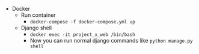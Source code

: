- Docker
    - Run container
        - `docker-compose -f docker-compose.yml up`
    - Django shell
        - `docker exec -it project_x_web /bin/bash`
        - Now you can run normal django commands like `python manage.py shell`
